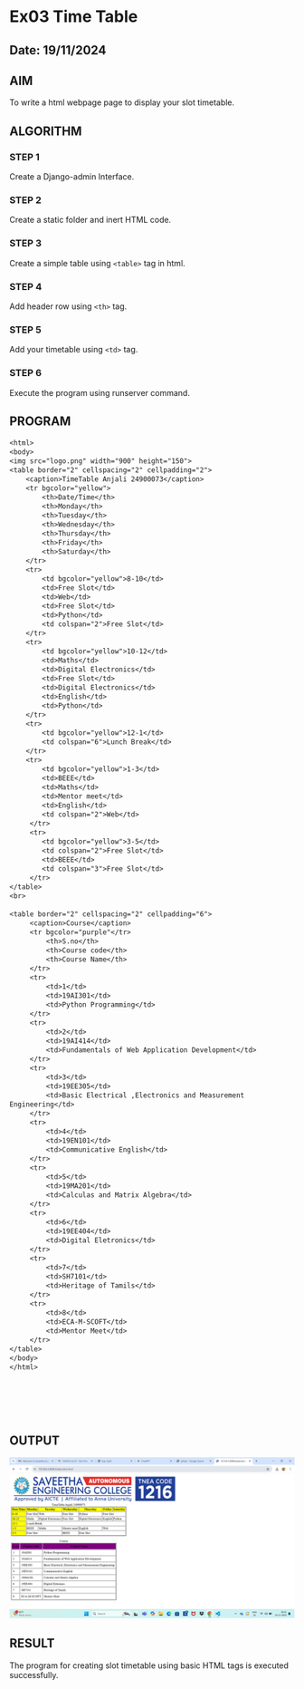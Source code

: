 # Ex03 Time Table
## Date: 19/11/2024

## AIM
To write a html webpage page to display your slot timetable.

## ALGORITHM
### STEP 1
Create a Django-admin Interface.

### STEP 2
Create a static folder and inert HTML code.

### STEP 3
Create a simple table using ```<table>``` tag in html.

### STEP 4
Add header row using ```<th>``` tag.

### STEP 5
Add your timetable using ```<td>``` tag.

### STEP 6
Execute the program using runserver command.

## PROGRAM

```
<html>
<body>
<img src="logo.png" width="900" height="150">    
<table border="2" cellspacing="2" cellpadding="2">
    <caption>TimeTable Anjali 24900073</caption>
    <tr bgcolor="yellow">
        <th>Date/Time</th>
        <th>Monday</th>
        <th>Tuesday</th>
        <th>Wednesday</th>
        <th>Thursday</th>
        <th>Friday</th>
        <th>Saturday</th>
    </tr>
    <tr>
        <td bgcolor="yellow">8-10</td>
        <td>Free Slot</td>
        <td>Web</td>
        <td>Free Slot</td>
        <td>Python</td>
        <td colspan="2">Free Slot</td>
    </tr>
    <tr>
        <td bgcolor="yellow">10-12</td>
        <td>Maths</td>
        <td>Digital Electronics</td>
        <td>Free Slot</td>
        <td>Digital Electronics</td>
        <td>English</td>
        <td>Python</td>
    </tr>
    <tr>
        <td bgcolor="yellow">12-1</td>
        <td colspan="6">Lunch Break</td> 
    </tr>
    <tr>
        <td bgcolor="yellow">1-3</td>
        <td>BEEE</td>
        <td>Maths</td>
        <td>Mentor meet</td>
        <td>English</td>
        <td colspan="2">Web</td>
     </tr>
     <tr>
        <td bgcolor="yellow">3-5</td>
        <td colspan="2">Free Slot</td>
        <td>BEEE</td>
        <td colspan="3">Free Slot</td>
     </tr>             
</table>
<br>

<table border="2" cellspacing="2" cellpadding="6">
     <caption>Course</caption>
     <tr bgcolor="purple"</tr>
         <th>S.no</th>
         <th>Course code</th>
         <th>Course Name</th>
     </tr>
     <tr> 
         <td>1</td>
         <td>19AI301</td>
         <td>Python Programming</td>
     </tr>
     <tr>
         <td>2</td>
         <td>19AI414</td>
         <td>Fundamentals of Web Application Development</td>
     </tr>
     <tr>
         <td>3</td>
         <td>19EE305</td>
         <td>Basic Electrical ,Electronics and Measurement Engineering</td>
     </tr>
     <tr> 
         <td>4</td>
         <td>19EN101</td>
         <td>Communicative English</td>
     </tr>
     <tr>
         <td>5</td>
         <td>19MA201</td>
         <td>Calculas and Matrix Algebra</td>
     </tr>
     <tr>
         <td>6</td>
         <td>19EE404</td>
         <td>Digital Eletronics</td>
     </tr>
     <tr> 
         <td>7</td>
         <td>SH7101</td>
         <td>Heritage of Tamils</td>
     </tr>
     <tr> 
         <td>8</td>
         <td>ECA-M-SCOFT</td>
         <td>Mentor Meet</td>
     </tr>
</table>
</body>
</html>
 

     

     
```

## OUTPUT
![alt text](<Screenshot (3).png>)

## RESULT
The program for creating slot timetable using basic HTML tags is executed successfully.
